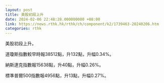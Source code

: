 ```yaml
---
layout: post
title: 美股初段上升
date: 2024-02-06 22:48:28.000000000 +08:00
link: https://news.rthk.hk/rthk/ch/component/k2/1739463-20240206.htm
categories: rthk
---
```


美股初段上升。

道瓊斯指數較早時報38512點，升132點，升幅0.34%。

納斯達克指數報15638點，升40點，升幅0.26%。

標準普爾500指數報4956點，升13點，升幅0.27%。
